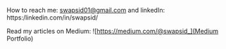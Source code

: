 How to reach me: swapsid01@gmail.com and linkedIn: https:/linkedin.com/in/swapsid/

Read my articles on Medium: ![https://medium.com/@swapsid_](Medium Portfolio)
<!---
swapsid/swapsid is a ✨ special ✨ repository because its `README.md` (this file) appears on your GitHub profile.
You can click the Preview link to take a look at your changes.
--->
